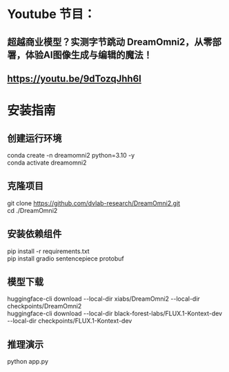 # Youtube 节目：
## 超越商业模型？实测字节跳动 DreamOmni2，从零部署，体验AI图像生成与编辑的魔法！
## https://youtu.be/9dTozqJhh6I

# 安装指南
## 创建运行环境
conda create -n dreamomni2 python=3.10 -y  
conda activate dreamomni2  

## 克隆项目
git clone https://github.com/dvlab-research/DreamOmni2.git  
cd ./DreamOmni2   

## 安装依赖组件
pip install -r requirements.txt  
pip install gradio sentencepiece protobuf  

## 模型下载
huggingface-cli download --local-dir xiabs/DreamOmni2 --local-dir checkpoints/DreamOmni2  
huggingface-cli download --local-dir black-forest-labs/FLUX.1-Kontext-dev --local-dir checkpoints/FLUX.1-Kontext-dev   
  
## 推理演示
python app.py   

  












 
















